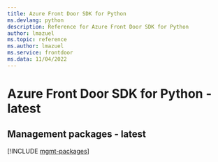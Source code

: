 ```yaml
---
title: Azure Front Door SDK for Python
ms.devlang: python
description: Reference for Azure Front Door SDK for Python
author: lmazuel
ms.topic: reference
ms.author: lmazuel
ms.service: frontdoor
ms.data: 11/04/2022
---
```

# Azure Front Door SDK for Python - latest

## Management packages - latest
[!INCLUDE [mgmt-packages](front-door-mgmt-index.md)]